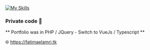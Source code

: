 [![My Skills](https://skillicons.dev/icons?i=vue,vite,ts,sass)](https://skillicons.dev)

### Private code 👀
** Portfolio was in PHP / JQuery - Switch to VueJs / Typescript **

🌐 https://fatimaelamri.tk
